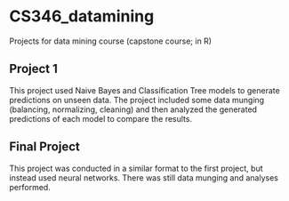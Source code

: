 # CS346_datamining
Projects for data mining course (capstone course; in R)

## Project 1 

This project used Naive Bayes and Classification Tree models to generate predictions on unseen data. The project included some data munging (balancing, normalizing, cleaning) and then analyzed the generated predictions of each model to compare the results.

## Final Project

This project was conducted in a similar format to the first project, but instead used neural networks. There was still data munging and analyses performed.
